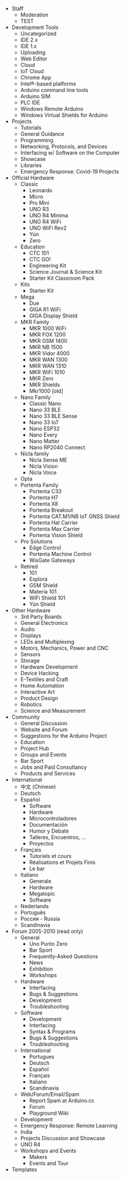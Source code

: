 - Staff
  - Moderation
  - TEST
- Development Tools
  - Uncategorized
  - IDE 2.x
  - IDE 1.x
  - Uploading
  - Web Editor
  - Cloud
  - IoT Cloud
  - Chrome App
  - Intel®-based platforms
  - Arduino command line tools
  - Arduino SIM
  - PLC IDE
  - Windows Remote Arduino
  - Windows Virtual Shields for Arduino
- Projects
  - Tutorials
  - General Guidance
  - Programming
  - Networking, Protocols, and Devices
  - Interfacing w/ Software on the Computer
  - Showcase
  - Libraries
  - Emergency Response: Covid-19 Projects
- Official Hardware
  - Classic
    - Leonardo
    - Micro
    - Pro Mini
    - UNO R3
    - UNO R4 Minima
    - UNO R4 WiFi
    - UNO WiFi Rev2
    - Yún
    - Zero
  - Education
    - CTC 101
    - CTC GO!
    - Engineering Kit
    - Science Journal & Science Kit
    - Starter Kit Classroom Pack
  - Kits
    - Starter Kit
  - Mega
    - Due
    - GIGA R1 WiFi
    - GIGA Display Shield
  - MKR Family
    - MKR 1000 WiFi
    - MKR FOX 1200
    - MKR GSM 1400
    - MKR NB 1500
    - MKR Vidor 4000
    - MKR WAN 1300
    - MKR WAN 1310
    - MKR WiFi 1010
    - MKR Zero
    - MKR Shields
    - Mkr1000 [old]
  - Nano Family
    - Classic Nano
    - Nano 33 BLE
    - Nano 33 BLE Sense
    - Nano 33 IoT
    - Nano ESP32
    - Nano Every
    - Nano Matter
    - Nano RP2040 Connect
  - Nicla family
    - Nicla Sense ME
    - Nicla Vision
    - Nicla Voice
  - Opta
  - Portenta Family
    - Portenta C33
    - Portenta H7
    - Portenta X8
    - Portenta Breakout
    - Portenta CAT.M1/NB IoT GNSS Shield
    - Portenta Hat Carrier
    - Portenta Max Carrier
    - Portenta Vision Shield
  - Pro Solutions
    - Edge Control
    - Portenta Machine Control
    - WisGate Gateways
  - Retired
    - 101
    - Esplora
    - GSM Shield
    - Materia 101
    - WiFi Shield 101
    - Yún Shield
- Other Hardware
  - 3rd Party Boards
  - General Electronics
  - Audio
  - Displays
  - LEDs and Multiplexing
  - Motors, Mechanics, Power and CNC
  - Sensors
  - Storage
  - Hardware Development
  - Device Hacking
  - E-Textiles and Craft
  - Home Automation
  - Interactive Art
  - Product Design
  - Robotics
  - Science and Measurement
- Community
  - General Discussion
  - Website and Forum
  - Suggestions for the Arduino Project
  - Education
  - Project Hub
  - Groups and Events
  - Bar Sport
  - Jobs and Paid Consultancy
  - Products and Services
- International
  - 中文 (Chinese)
  - Deutsch
  - Español
    - Software
    - Hardware
    - Microcontroladores
    - Documentación
    - Humor y Debate
    - Talleres, Encuentros, ...
    - Proyectos
  - Français
    - Tutoriels et cours
    - Réalisations et Projets Finis
    - Le bar
  - Italiano
    - Generale
    - Hardware
    - Megatopic
    - Software
  - Nederlands
  - Português
  - Россия - Russia
  - Scandinavia
- Forum 2005-2010 (read only)
  - General
    - Uno Punto Zero
    - Bar Sport
    - Frequently-Asked Questions
    - News
    - Exhibition
    - Workshops
  - Hardware
    - Interfacing
    - Bugs & Suggestions
    - Development
    - Troubleshooting
  - Software
    - Development
    - Interfacing
    - Syntax & Programs
    - Bugs & Suggestions
    - Troubleshooting
  - International
    - Portugues
    - Deutsch
    - Español
    - Français
    - Italiano
    - Scandinavia
  - Web/Forum/Email/Spam
    - Report Spam at Arduino.cc
    - Forum
    - Playground Wiki
  - Development
  - Emergency Response: Remote Learning
  - India
  - Projects Discussion and Showcase
  - UNO R4
  - Workshops and Events
    - Makers
    - Events and Tour
- Templates
